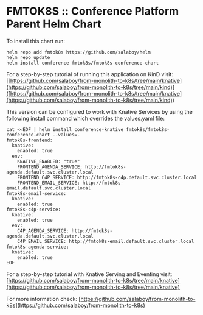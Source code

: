 # FMTOK8S :: Conference Platform Parent Helm Chart 

To install this chart run:

```
helm repo add fmtok8s https://github.com/salaboy/helm
helm repo update
helm install conference fmtok8s/fmtok8s-conference-chart
```

For a step-by-step tutorial of running this application on KinD visit: [[https://github.com/salaboy/from-monolith-to-k8s/tree/main/knative](https://github.com/salaboy/from-monolith-to-k8s/tree/main/kind)]([https://github.com/salaboy/from-monolith-to-k8s/tree/main/knative](https://github.com/salaboy/from-monolith-to-k8s/tree/main/kind))

This version can be configured to work with Knative Services by using the following install command which overrides the values.yaml file:

```
cat <<EOF | helm install conference-knative fmtok8s/fmtok8s-conference-chart --values=-
fmtok8s-frontend:
  knative:
    enabled: true
  env:
    KNATIVE_ENABLED: "true"
    FRONTEND_AGENDA_SERVICE: http://fmtok8s-agenda.default.svc.cluster.local
    FRONTEND_C4P_SERVICE: http://fmtok8s-c4p.default.svc.cluster.local
    FRONTEND_EMAIL_SERVICE: http://fmtok8s-email.default.svc.cluster.local  
fmtok8s-email-service:
  knative:
    enabled: true
fmtok8s-c4p-service:
  knative:
    enabled: true
  env:
    C4P_AGENDA_SERVICE: http://fmtok8s-agenda.default.svc.cluster.local
    C4P_EMAIL_SERVICE: http://fmtok8s-email.default.svc.cluster.local  
fmtok8s-agenda-service:
  knative:
    enabled: true
EOF
```

For a step-by-step tutorial with Knative Serving and Eventing visit: [https://github.com/salaboy/from-monolith-to-k8s/tree/main/knative](https://github.com/salaboy/from-monolith-to-k8s/tree/main/knative)

For more information check: [https://github.com/salaboy/from-monolith-to-k8s](https://github.com/salaboy/from-monolith-to-k8s)





